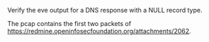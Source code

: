 Verify the eve output for a DNS response with a NULL record type.

The pcap contains the first two packets of
https://redmine.openinfosecfoundation.org/attachments/2062.
